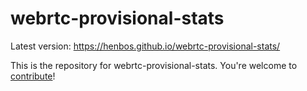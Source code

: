 # webrtc-provisional-stats

Latest version: https://henbos.github.io/webrtc-provisional-stats/

This is the repository for webrtc-provisional-stats. You're welcome to
[contribute](CONTRIBUTING.md)!
